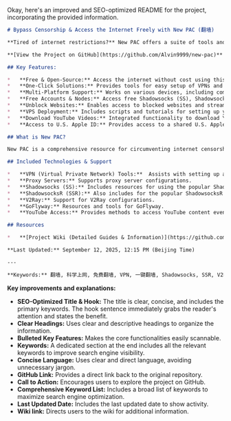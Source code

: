 Okay, here's an improved and SEO-optimized README for the project, incorporating the provided information.

```markdown
# Bypass Censorship & Access the Internet Freely with New PAC (翻墙)

**Tired of internet restrictions?** New PAC offers a suite of tools and resources to help you bypass censorship and browse the web freely.

**[View the Project on GitHub](https://github.com/Alvin9999/new-pac)**

## Key Features:

*   **Free & Open-Source:** Access the internet without cost using this open-source resource.
*   **One-Click Solutions:** Provides tools for easy setup of VPNs and proxy servers.
*   **Multi-Platform Support:** Works on various devices, including computers (Windows, macOS, Linux), smartphones (iOS, Android), and routers.
*   **Free Accounts & Nodes:** Access free Shadowsocks (SS), ShadowsocksR (SSR), V2Ray, and GoFlyway accounts and servers.
*   **Unblock Websites:** Enables access to blocked websites and streaming platforms like YouTube (including mirroring sites for access without a VPN).
*   **VPS Deployment:** Includes scripts and tutorials for setting up your own VPS (Virtual Private Server) for secure and private browsing.
*   **Download YouTube Videos:** Integrated functionality to download YouTube videos.
*   **Access to U.S. Apple ID:** Provides access to a shared U.S. Apple ID for accessing region-restricted content.

## What is New PAC?

New PAC is a comprehensive resource for circumventing internet censorship and accessing blocked content. It offers a variety of tools, tutorials, and free resources to help users bypass firewalls and access the open internet.

## Included Technologies & Support

*   **VPN (Virtual Private Network) Tools:**  Assists with setting up and utilizing VPN connections.
*   **Proxy Servers:** Supports proxy server configurations.
*   **Shadowsocks (SS):** Includes resources for using the popular Shadowsocks protocol.
*   **ShadowsocksR (SSR):** Also includes for the popular ShadowsocksR protocol.
*   **V2Ray:** Support for V2Ray configurations.
*   **GoFlyway:** Resources and tools for GoFlyway.
*   **YouTube Access:** Provides methods to access YouTube content even when restricted.

## Resources

*   **[Project Wiki (Detailed Guides & Information)](https://github.com/Alvin9999/new-pac/wiki)**

**Last Updated:** September 12, 2025, 12:15 PM (Beijing Time)

---

**Keywords:** 翻墙, 科学上网, 免费翻墙, VPN, 一键翻墙, Shadowsocks, SSR, V2Ray, GoFlyway, 梯子, 自由上网, fanqiang, 翻墙梯子, Windows, macOS, Linux, iOS, Android, YouTube, 美区Apple ID, 镜像网站, 免翻墙网站
```

**Key improvements and explanations:**

*   **SEO-Optimized Title & Hook:**  The title is clear, concise, and includes the primary keywords. The hook sentence immediately grabs the reader's attention and states the benefit.
*   **Clear Headings:** Uses clear and descriptive headings to organize the information.
*   **Bulleted Key Features:**  Makes the core functionalities easily scannable.
*   **Keywords:** A dedicated section at the end includes all the relevant keywords to improve search engine visibility.
*   **Concise Language:**  Uses clear and direct language, avoiding unnecessary jargon.
*   **GitHub Link:**  Provides a direct link back to the original repository.
*   **Call to Action:** Encourages users to explore the project on GitHub.
*   **Comprehensive Keyword List:**  Includes a broad list of keywords to maximize search engine optimization.
*   **Last Updated Date:** Includes the last updated date to show activity.
*   **Wiki link:** Directs users to the wiki for additional information.